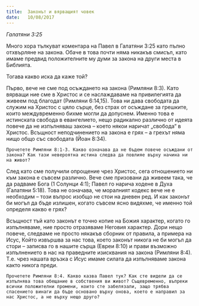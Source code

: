 ```yaml
---
title:  Законът и вярващият човек
date:   10/08/2017
---
```


_Галатяни 3:25_

Много хора тълкуват коментара на Павел в Галатяни 3:25 като пълно отхвърляне на закона. Обаче в това почти няма никакъв смисъл, като имаме предвид положителните му думи за закона на други места в Библията.

Тогава какво иска да каже той?

Първо, вече не сме под осъждането на закона (Римляни 8:3). Като вярващи ние сме в Христос и се наслаждаваме на привилегията да живеем под благодат (Римляни 6:14,15). Това ни дава свободата да служим на Христос с цяло сърце, без страх от осъждане за грешките, които междувременно бихме могли да допуснем. Именно това е истинската свобода в евангелието, нещо радикално различно от идеята повече да не изпълняваш закона – което някои наричат „свобода“ в Христос. Всъщност неподчинението на закона е грях – а грехът няма нищо общо със свободата (Йоан 8:34).

`Прочетете Римляни 8:1-3. Какво означава да не бъдем повече осъждани от закона? Как тази невероятна истина следва да повлияе върху начина ни на живот?`

След като сме получили опрощение чрез Христос, сега отношението ни към закона е съвсем различно. Вече сме призовани да живеем така, че да радваме Бога (1 Солунци 4:1); Павел го нарича ходене в Духа (Галатяни 5:18). Това не означава, че моралният кодекс вече не е необходим – този въпрос изобщо не стои на дневен ред. И как законът би могъл да бъде излишен, когато съвсем ясно видяхме, че именно той определя какво е грях?

Всъщност тъй като законът е точно копие на Божия характер, когато го изпълняваме, ние просто отразяваме Неговия характер. Дори нещо повече, следваме не просто някакъв сборник от правила, а примера на Исус, Който извършва за нас това, което законът никога не би могъл да стори – записва го в нашите сърца (Евреи 8:10) и прави възможно изпълнението в нас на праведните изисквания на закона (Римляни 8:4). Т.е. чрез нашата връзка с Исус имаме силата да изпълняваме закона както никога преди.

`Прочетете Римляни 8:4. Какво казва Павел тук? Как сте видели да се изпълнява това обещание в собствения ви живот? Същевременно, въпреки всички положителни промени, които сте забелязали, защо трябва спасението винаги да бъде основано върху онова, което е направил за нас Христос, а не върху нещо друго?`